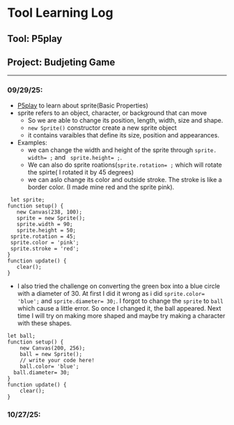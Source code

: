 # Tool Learning Log

## Tool: **P5play**

## Project: **Budjeting Game**

---

### 09/29/25:
* [P5play](https://p5play.org/learn/sprite?page=0) to learn about sprite(Basic Properties)
* sprite refers to an object, character, or background that can move
  *   So we are able to change its position, length, width, size and shape.
  *   `new Sprite()` constructor create a new sprite object
    * it contains varaibles that define its size, position and appearances.
* Examples:
  * we can change the width and height of the sprite through `sprite. width= ;` and ` sprite.height= ;`.
  * We can also do sprite roations(`sprite.rotation= ;` which will rotate the spirte( I rotated it by 45 degrees)
  * we can aslo change its color and outside stroke. The stroke is like a border color. (I made mine red and the sprite pink).
 ``` JS
  let sprite;
function setup() {
	new Canvas(238, 100);
	sprite = new Sprite();
	sprite.width = 90;
	sprite.height = 50;
  sprite.rotation = 45;
  sprite.color = 'pink';
  sprite.stroke = 'red';
}
function update() {
	clear();
}
``` 
* I also tried the challenge on converting the green box into a blue circle with a diameter of 30. At first I did it wrong as i did `sprite.color= 'blue';` and `sprite.diameter= 30;`. I forgot to change the `sprite` to `ball` which cause a little error. So once I changed it, the ball appeared. Next time I will try on making more shaped and maybe try making a character with these shapes.
``` JS
let ball;
function setup() {
	new Canvas(200, 256);
	ball = new Sprite();
	// write your code here!
	ball.color= 'blue';
  ball.diameter= 30;
}
function update() {
	clear();
}
```

### 10/27/25:



<!-- 
* Links you used today (websites, videos, etc)
* Things you tried, progress you made, etc
* Challenges, a-ha moments, etc
* Questions you still have
* What you're going to try next
-->
